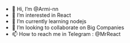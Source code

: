- 👋 Hi, I’m @Armi-nn                  
- 👀 I’m interested in React                                       
- 🌱 I’m currently learning nodejs                                            
- 💞️ I’m looking to collaborate on Big Companies                                            
- 📫 How to reach me in Telegram : @MrReact                               
<!--- 
Armi-nn/Armi-nn is a ✨ special ✨ repository because its `README.md` (this file) appears on your GitHub profile.
You can click the Preview link to take a look at your changes.
--->

